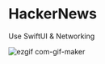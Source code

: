 # HackerNews
Use SwiftUI &amp; Networking
<br/>

![ezgif com-gif-maker](https://user-images.githubusercontent.com/31719821/133562439-7ac233a7-8443-443d-a146-d52adea885bb.gif)
